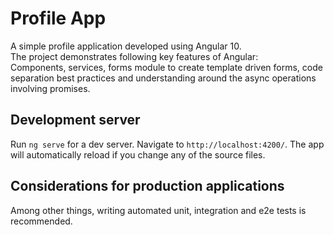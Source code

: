 # Profile App

A simple profile application developed using Angular 10.  
The project demonstrates following key features of Angular:  
Components, services, forms module to create template driven forms, code separation best practices and understanding around the async operations involving promises.

## Development server

Run `ng serve` for a dev server. Navigate to `http://localhost:4200/`. The app will automatically reload if you change any of the source files.

## Considerations for production applications

Among other things, writing automated unit, integration and e2e tests is recommended.
